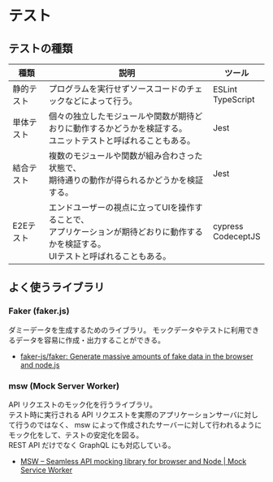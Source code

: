 # テスト

## テストの種類

| 種類 | 説明 | ツール |
| --- | --- | --- |
| 静的テスト | プログラムを実行せずソースコードのチェックなどによって行う。 | ESLint<br>TypeScript |
| 単体テスト | 個々の独立したモジュールや関数が期待どおりに動作するかどうかを検証する。<br>ユニットテストと呼ばれることもある。 | Jest |
| 結合テスト | 複数のモジュールや関数が組み合わさった状態で、<br>期待通りの動作が得られるかどうかを検証する。 | Jest |
| E2Eテスト | エンドユーザーの視点に立ってUIを操作することで、<br>アプリケーションが期待どおりに動作するかを検証する。<br>UIテストと呼ばれることもある。 | cypress<br>CodeceptJS |

## よく使うライブラリ

### Faker (faker.js)

ダミーデータを生成するためのライブラリ。
モックデータやテストに利用できるデータを容易に作成・出力することができる。

- [faker-js/faker: Generate massive amounts of fake data in the browser and node.js](https://github.com/faker-js/faker)

### msw (Mock Server Worker)

API リクエストのモック化を行うライブラリ。  
テスト時に実行される API リクエストを実際のアプリケーションサーバに対して行うのではなく、 msw によって作成されたサーバーに対して行われるようにモック化をして、テストの安定化を図る。  
REST API だけでなく GraphQL にも対応している。

- [MSW – Seamless API mocking library for browser and Node | Mock Service Worker](https://mswjs.io/)